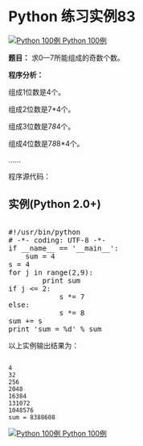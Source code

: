 Python 练习实例83
=============

 [![Python 100例](../images/up.gif)
 Python 100例](python-100-examples.html)


 **题目：** 求0—7所能组成的奇数个数。

 **程序分析：**

 组成1位数是4个。

 组成2位数是7*4个。

 组成3位数是7*8*4个。

 组成4位数是7*8*8*4个。

 ......

 程序源代码：

  实例(Python 2.0+)
---------------

 <pre>

#!/usr/bin/python
# -*- coding: UTF-8 -*-
if __name__ == '__main__':
    sum = 4
s = 4
for j in range(2,9):
        print sum
if j <= 2:
            s *= 7
else:
            s *= 8
sum += s
print 'sum = %d' % sum
</pre>

 以上实例输出结果为：


```

4
32
256
2048
16384
131072
1048576
sum = 8388608

```

 [![Python 100例](../images/up.gif)
 Python 100例](python-100-examples.html)
